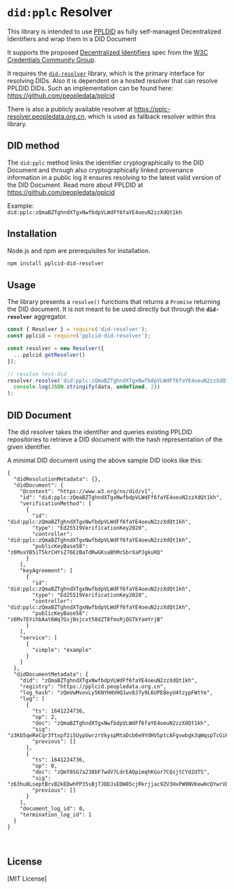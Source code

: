# `did:pplc` Resolver

This library is intended to use [PPLDID](https://github.com/peopledata/pplcid) as fully self-managed Decentralized Identifiers and wrap them in a DID Document

It supports the proposed [Decentralized Identifiers](https://w3c.github.io/did-core/#identifier) spec from the [W3C Credentials Community Group](https://w3c-ccg.github.io/).

It requires the [`did-resolver`](https://github.com/decentralized-identity/did-resolver) library, which is the primary interface for resolving DIDs. Also it is dependent on a hosted resolver that can resolve PPLDID DIDs. Such an implementation can be found here: https://github.com/peopledata/pplcid

There is also a publicly available resolver at https://pplc-resolver.peopledata.org.cn, which is used as fallback resolver within this library.

## DID method

The `did:pplc` method links the identifier cryptographically to the DID Document and through also cryptographically linked provenance information in a public log it ensures resolving to the latest valid version of the DID Document. Read more about PPLDID at https://github.com/peopledata/pplcid

Example:    
`did:pplc:zQmaBZTghndXTgxNwfbdpVLWdFf6faYE4oeuN2zzXdQt1kh`

## Installation

Node.js and npm are prerequisites for installation.

```bash
npm install pplcid-did-resolver
```

## Usage

The library presents a `resolve()` functions that returns a `Promise` returning the  DID document. It is not meant to be used directly but through the **`did-resolver`** aggregator.    

```javascript
const { Resolver } = require('did-resolver');
const pplcid = require('pplcid-did-resolver');

const resolver = new Resolver({
  ...pplcid.getResolver()
});

// resolve test-did
resolver.resolve('did:pplc:zQmaBZTghndXTgxNwfbdpVLWdFf6faYE4oeuN2zzXdQt1kh').then(data =>
  console.log(JSON.stringify(data, undefined, 2))
);
```

## DID Document

The did resolver takes the identifier and queries existing PPLDID repositories to retrieve a DID document with the hash representation of the given identifier.

A minimal DID document using the above sample DID looks like this:

```
{
  "didResolutionMetadata": {},
  "didDocument": {
    "@context": "https://www.w3.org/ns/did/v1",
    "id": "did:pplc:zQmaBZTghndXTgxNwfbdpVLWdFf6faYE4oeuN2zzXdQt1kh",
    "verificationMethod": [
      {
        "id": "did:pplc:zQmaBZTghndXTgxNwfbdpVLWdFf6faYE4oeuN2zzXdQt1kh",
        "type": "Ed25519VerificationKey2020",
        "controller": "did:pplc:zQmaBZTghndXTgxNwfbdpVLWdFf6faYE4oeuN2zzXdQt1kh",
        "publicKeyBase58": "z6MusYB5iT5krCHYsZ76EzBaTdRwGKsaBhMcSbrXaPJgkuRQ"
      }
    ],
    "keyAgreement": [
      {
        "id": "did:pplc:zQmaBZTghndXTgxNwfbdpVLWdFf6faYE4oeuN2zzXdQt1kh",
        "type": "Ed25519VerificationKey2020",
        "controller": "did:pplc:zQmaBZTghndXTgxNwfbdpVLWdFf6faYE4oeuN2zzXdQt1kh",
        "publicKeyBase58": "z6Mv7EYihbAat6Wq7GsjNsjcxt58dZT8fmsRjQGTkYamYrjB"
      }
    ],
    "service": [
      {
        "simple": "example"
      }
    ]
  },
  "didDocumentMetadata": {
    "did": "zQmaBZTghndXTgxNwfbdpVLWdFf6faYE4oeuN2zzXdQt1kh",
    "registry": "https://pplcid.peopledata.org.cn",
    "log_hash": "zQmVwMvovLy5KNYHHVHQ1wv8J7y9L6UPE8eyU4tzypFWtYe",
    "log": [
      {
        "ts": 1641224736,
        "op": 2,
        "doc": "zQmaBZTghndXTgxNwfbdpVLWdFf6faYE4oeuN2zzXdQt1kh",
        "sig": "z3Kb5qeReCqr3ftxpf2i5UypUwrzrVkyspMtaDcb6e9YdHVSptcAFgvwbgk3qWqspTcGiKDYKXZZh8g6XyM2WPmNp",
        "previous": []
      },
      {
        "ts": 1641224736,
        "op": 0,
        "doc": "zQmT8SG7a238bF7wdV7LdrEAQpimqhKGor7CQsjtCYdZdTS",
        "sig": "z63hu8LseptBrvB2kEDwhPP35sBj7JDDJsEDW85cjRkrjjac9ZV3HxPW9NVKewHcQYwrVLVsnDCcm1RjbEARE5rJU",
        "previous": []
      }
    ],
    "document_log_id": 0,
    "termination_log_id": 1
  }
}
```

&nbsp;    

## License

[MIT License]
